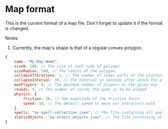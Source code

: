 Map format
===========
This is the current format of a map file. Don't forget to update
it if the format is changed.

Notes:
1. Currently, the map's shape is that of a regular convex polygon.

```javascript
{
    name: "My Map Name",
    sizeN: 200, // The size of each side of polygon
    sizeRadius: 100, // The radius of the polygon.
    collapseIterations: 1, // The number of times parts of the platform crumble
    collapseInterval: 30, // The interval in seconds after which the platform crumbles
    maxPlayers: 8, // The maximum number of players on the given map
    rounds: 5, // The number of rounds the game is to be played
    physics: {
        friction: 10, // The magnitude of the friction force
        speed: 10, // The default speed to move our characters with
    },
    spells: "my-spell-collection.json", // The file containing all spells
    staticObjects: "my-static-objects.json", // The file containing all static objects.
}
```